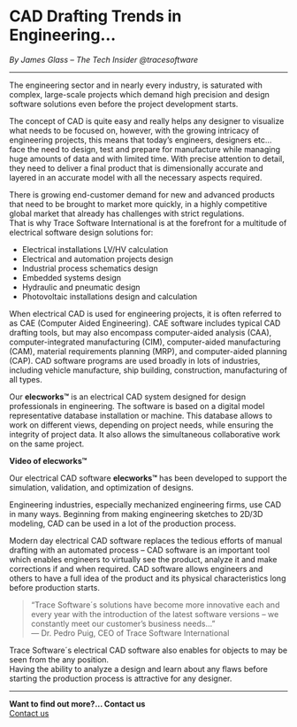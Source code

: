 # CAD Drafting Trends in Engineering…  

*By James Glass – The Tech Insider @tracesoftware*  

---

The engineering sector and in nearly every industry, is saturated with complex, large-scale projects which demand high precision and design software solutions even before the project development starts.

The concept of CAD is quite easy and really helps any designer to visualize what needs to be focused on, however, with the growing intricacy of engineering projects, this means that today’s engineers, designers etc… face the need to design, test and prepare for manufacture while managing huge amounts of data and with limited time. With precise attention to detail, they need to deliver a final product that is dimensionally accurate and layered in an accurate model with all the necessary aspects required.

There is growing end-customer demand for new and advanced products that need to be brought to market more quickly, in a highly competitive global market that already has challenges with strict regulations.  
That is why Trace Software International is at the forefront for a multitude of electrical software design solutions for:

- Electrical installations LV/HV calculation  
- Electrical and automation projects design  
- Industrial process schematics design  
- Embedded systems design  
- Hydraulic and pneumatic design  
- Photovoltaic installations design and calculation  

When electrical CAD is used for engineering projects, it is often referred to as CAE (Computer Aided Engineering).  CAE software includes typical CAD drafting tools, but may also encompass computer-aided analysis (CAA), computer-integrated manufacturing (CIM), computer-aided manufacturing (CAM), material requirements planning (MRP), and computer-aided planning (CAP).  CAD software programs are used broadly in lots of industries, including vehicle manufacture, ship building, construction, manufacturing of all types.

Our **elecworks™** is an electrical CAD system designed for design professionals in engineering. The software is based on a digital model representative database installation or machine. This database allows to work on different views, depending on project needs, while ensuring the integrity of project data. It also allows the simultaneous collaborative work on the same project.

**Video of elecworks™**

Our electrical CAD software **elecworks™** has been developed to support the simulation, validation, and optimization of designs.

Engineering industries, especially mechanized engineering firms, use CAD in many ways. Beginning from making engineering sketches to 2D/3D modeling, CAD can be used in a lot of the production process.

Modern day electrical CAD software replaces the tedious efforts of manual drafting with an automated process – CAD software is an important tool which enables engineers to virtually see the product, analyze it and make corrections if and when required. CAD software allows engineers and others to have a full idea of the product and its physical characteristics long before production starts.

> “Trace Software´s solutions have become more innovative each and every year with the introduction of the latest software versions – we constantly meet our customer’s business needs…”  
> — Dr. Pedro Puig, CEO of Trace Software International  

Trace Software´s electrical CAD software also enables for objects to may be seen from the any position.  
Having the ability to analyze a design and learn about any flaws before starting the production process is attractive for any designer.  

---

**Want to find out more?… Contact us**  
[Contact us](https://www.trace-software.com/fr/) 